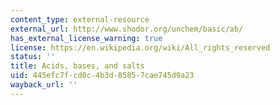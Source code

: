 ```yaml
---
content_type: external-resource
external_url: http://www.shodor.org/unchem/basic/ab/
has_external_license_warning: true
license: https://en.wikipedia.org/wiki/All_rights_reserved
status: ''
title: Acids, bases, and salts
uid: 445efc7f-cd0c-4b3d-8585-7cae745d9a23
wayback_url: ''
---
```

